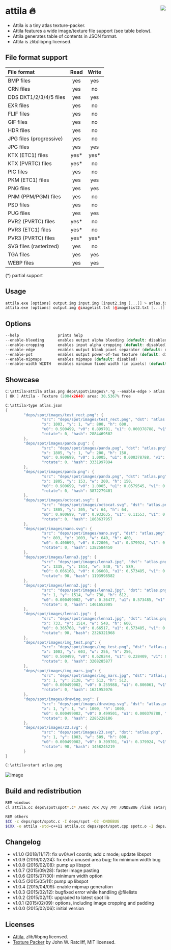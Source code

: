 attila :fire: <a href="https://travis-ci.org/r-lyeh/attila"><img src="https://api.travis-ci.org/r-lyeh/attila.svg?branch=master" align="right" /></a>
======

- Attila is a tiny atlas texture-packer.
- Attila features a wide image/texture file support (see table below).
- Attila generates table of contents in JSON format.
- Attila is zlib/libpng licensed.

## File format support

| File format  | Read | Write |
| :-------------|:-------------:| :-----:|
| BMP files | yes | yes |
| CRN files | yes | no |
| DDS DXT1/2/3/4/5 files | yes | yes |
| EXR files | yes | no |
| FLIF files | yes | no |
| GIF files | yes | no |
| HDR files | yes | no |
| JPG files (progressive) | yes | no |
| JPG files | yes | yes |
| KTX (ETC1) files | yes* | yes* |
| KTX (PVRTC) files | yes* | no |
| PIC files | yes | no |
| PKM (ETC1) files | yes | yes |
| PNG files | yes | yes |
| PNM (PPM/PGM) files | yes | no |
| PSD files | yes | no |
| PUG files | yes | yes |
| PVR2 (PVRTC) files | yes* | no |
| PVR3 (ETC1) files | yes* | no |
| PVR3 (PVRTC) files | yes* | yes* |
| SVG files (rasterized) | yes | no |
| TGA files | yes | yes |
| WEBP files | yes | yes |

(*) partial support

## Usage
```c++
attila.exe [options] output.img input.img [input2.img [...]] > atlas.json
attila.exe [options] output.img @imagelist.txt [@imagelist2.txt [...]] > atlas.json
```

## Options
```c++
--help                 prints help
--enable-bleeding      enables output alpha bleeding (default: disabled)
--enable-cropping      enables input alpha cropping (default: disabled)
--enable-edge          enables output blank pixel separator (default: disabled)
--enable-pot           enables output power-of-two texture (default: disabled)
--enable-mipmaps       enables mipmaps (default: disabled)
--enable-width WIDTH   enables minimum fixed width (in pixels) (default: 0)
```

## Showcase
```c++
C:\attila>attila atlas.png deps\spot\images\*.*g --enable-edge > atlas.json
[ OK ] Attila - Texture (2004x2640) area: 30.5367% free

C:\attila>type atlas.json
{
        "deps/spot/images/test_rect.png": {
                "src": "deps/spot/images/test_rect.png", "dst": "atlas.png",
                "x": 1003, "y": 1, "w": 800, "h": 600,
                "u0": 0.500499, "v0": 0.899701, "u1": 0.000378788, "v1": 0.227652,
                "rotate": 0, "hash": 2884469502
        },
        "deps/spot/images/panda.pug": {
                "src": "deps/spot/images/panda.pug", "dst": "atlas.png",
                "x": 1805, "y": 1, "w": 200, "h": 150,
                "u0": 0.900699, "v0": 1.0005, "u1": 0.000378788, "v1": 0.057197,
                "rotate": 0, "hash": 3331997094
        },
        "deps/spot/images/panda.png": {
                "src": "deps/spot/images/panda.png", "dst": "atlas.png",
                "x": 1805, "y": 153, "w": 200, "h": 150,
                "u0": 0.900699, "v0": 1.0005, "u1": 0.0579545, "v1": 0.114773,
                "rotate": 0, "hash": 3872279401
        },
        "deps/spot/images/octocat.svg": {
                "src": "deps/spot/images/octocat.svg", "dst": "atlas.png",
                "x": 1805, "y": 305, "w": 64, "h": 64,
                "u0": 0.900699, "v0": 0.932635, "u1": 0.11553, "v1": 0.139773,
                "rotate": 0, "hash": 1863637957
        },
        "deps/spot/images/nano.svg": {
                "src": "deps/spot/images/nano.svg", "dst": "atlas.png",
                "x": 803, "y": 1003, "w": 640, "h": 480,
                "u0": 0.400699, "v0": 0.72006, "u1": 0.379924, "v1": 0.561742,
                "rotate": 0, "hash": 1382584450
        },
        "deps/spot/images/lenna3.jpg": {
                "src": "deps/spot/images/lenna3.jpg", "dst": "atlas.png",
                "x": 1335, "y": 1514, "w": 540, "h": 589,
                "u0": 0.666168, "v0": 0.96008, "u1": 0.573485, "v1": 0.77803,
                "rotate": 90, "hash": 1193998582
        },
        "deps/spot/images/lenna2.jpg": {
                "src": "deps/spot/images/lenna2.jpg", "dst": "atlas.png",
                "x": 1, "y": 1514, "w": 730, "h": 612,
                "u0": 0.000499002, "v0": 0.36477, "u1": 0.573485, "v1": 0.805303,
                "rotate": 0, "hash": 1461652005
        },
        "deps/spot/images/lenna1.jpg": {
                "src": "deps/spot/images/lenna1.jpg", "dst": "atlas.png",
                "x": 733, "y": 1514, "w": 540, "h": 600,
                "u0": 0.365768, "v0": 0.66517, "u1": 0.573485, "v1": 0.77803,
                "rotate": 90, "hash": 2326321968
        },
        "deps/spot/images/img_test.png": {
                "src": "deps/spot/images/img_test.png", "dst": "atlas.png",
                "x": 1003, "y": 603, "w": 256, "h": 256,
                "u0": 0.500499, "v0": 0.628244, "u1": 0.228409, "v1": 0.325379,
                "rotate": 0, "hash": 3208285877
        },
        "deps/spot/images/img_mars.jpg": {
                "src": "deps/spot/images/img_mars.jpg", "dst": "atlas.png",
                "x": 1, "y": 2128, "w": 512, "h": 512,
                "u0": 0.000499002, "v0": 0.255988, "u1": 0.806061, "v1": 1,
                "rotate": 0, "hash": 1621952076
        },
        "deps/spot/images/drawing.svg": {
                "src": "deps/spot/images/drawing.svg", "dst": "atlas.png",
                "x": 1, "y": 1, "w": 1000, "h": 1000,
                "u0": 0.000499002, "v0": 0.499501, "u1": 0.000378788, "v1": 0.379167,
                "rotate": 0, "hash": 2285228186
        },
        "deps/spot/images/23.svg": {
                "src": "deps/spot/images/23.svg", "dst": "atlas.png",
                "x": 1, "y": 1003, "w": 509, "h": 800,
                "u0": 0.000499002, "v0": 0.399701, "u1": 0.379924, "v1": 0.572727,
                "rotate": 90, "hash": 1458245219
        }
}

C:\attila>start atlas.png
```
![image](https://raw.github.com/r-lyeh/depot/master/attila.jpg)

## Build and redistribution
```bash
REM windows
cl attila.cc deps\spot\spot*.c* /EHsc /Ox /Oy /MT /DNDEBUG /link setargv.obj

REM others
$CC -c deps/spot/spotc.c -I deps/spot -O2 -DNDEBUG
$CXX -o attila -std=c++11 attila.cc deps/spot/spot.cpp spotc.o -I deps/spot -lrt -O2 -DNDEBUG
```

## Changelog
- v1.1.0 (2018/11/17): fix uv0/uv1 coords; add c mode; update libspot
- v1.0.9 (2016/02/24): fix extra unused area bug; fix minimum width bug
- v1.0.8 (2016/02/08): pump up libspot
- v1.0.7 (2015/09/28): faster image pasting
- v1.0.6 (2015/07/30): minimum width option
- v1.0.5 (2015/05/11): pump up libspot
- v1.0.4 (2015/04/09): enable mipmap generation
- v1.0.3 (2015/02/12): bugfixed error while handling @filelists
- v1.0.2 (2015/02/11): upgraded to latest spot lib
- v1.0.1 (2015/02/09): options, including image cropping and padding
- v1.0.0 (2015/02/06): initial version

## Licenses
- [Attila](https://github.com/r-lyeh/attila), zlib/libpng licensed.
- [Texture Packer](https://github.com/r-lyeh/attila/blob/master/deps/packers/packer.hpp) by John W. Ratcliff, MIT licensed.
